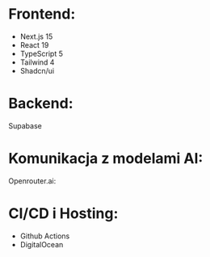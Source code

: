 # Frontend:
- Next.js 15
- React 19
- TypeScript 5
- Tailwind 4
- Shadcn/ui

# Backend:
Supabase

# Komunikacja z modelami AI:
Openrouter.ai:

# CI/CD i Hosting:
- Github Actions
- DigitalOcean